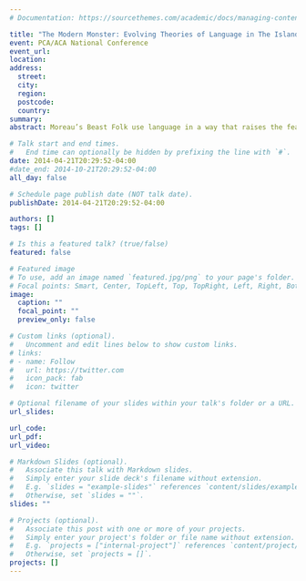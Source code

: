 ```yaml
---
# Documentation: https://sourcethemes.com/academic/docs/managing-content/

title: "The Modern Monster: Evolving Theories of Language in The Island Of Dr. Moreau"
event: PCA/ACA National Conference
event_url:
location:
address:
  street:
  city:
  region:
  postcode:
  country:
summary:
abstract: Moreau’s Beast Folk use language in a way that raises the fear of human degeneration. Moreau is able to use science on animals to create the physical mechanisms for speech such as the larynx, but is also able to manipulate the brain to create the necessary structures for speech, previously unique to the human brain. Both Darwin and Chambers cite the combination of the organization of the body and the advanced intelligence of the human brain to create the possibility of speech. Moreau uses vivisection and grafting to re-create these mechanisms, resulting in Beast Folk who can understand and speak English. Moreau disputes Müller’s claim that language is more than the formation of the skull and organization of the brain through his creation of the Beast Folk via surgical alterations. By using Darwin’s theory that the continued use of speech led to the physical and mental changes of humans, the argument can be made that ceasing to use speech would result in the weakening of the structures of speech. After Moreau’s death, the Beast Folk no longer heed the Law and stop speaking. The Beast Folk quickly lose their ability to use language, becoming more animalistic through their silence. Prendick loses his language after the deaths of Moreau and Montgomery and begins to struggle differentiating Beast Folk from humans. Using Darwinian theory regarding degeneration, I argue that The Island of Dr. Moreau addresses the Victorian anxiety regarding the use of language as a definite boundary between human and animal by arguing that language fails to keep the inner animal of humanity at bay. Wells suggests that language may be just a cover for the animalistic tendencies that exist within every human. Language alone does not serve to elevate humanity above the animal world.

# Talk start and end times.
#   End time can optionally be hidden by prefixing the line with `#`.
date: 2014-04-21T20:29:52-04:00
#date_end: 2014-10-21T20:29:52-04:00
all_day: false

# Schedule page publish date (NOT talk date).
publishDate: 2014-04-21T20:29:52-04:00

authors: []
tags: []

# Is this a featured talk? (true/false)
featured: false

# Featured image
# To use, add an image named `featured.jpg/png` to your page's folder.
# Focal points: Smart, Center, TopLeft, Top, TopRight, Left, Right, BottomLeft, Bottom, BottomRight.
image:
  caption: ""
  focal_point: ""
  preview_only: false

# Custom links (optional).
#   Uncomment and edit lines below to show custom links.
# links:
# - name: Follow
#   url: https://twitter.com
#   icon_pack: fab
#   icon: twitter

# Optional filename of your slides within your talk's folder or a URL.
url_slides:

url_code:
url_pdf:
url_video:

# Markdown Slides (optional).
#   Associate this talk with Markdown slides.
#   Simply enter your slide deck's filename without extension.
#   E.g. `slides = "example-slides"` references `content/slides/example-slides.md`.
#   Otherwise, set `slides = ""`.
slides: ""

# Projects (optional).
#   Associate this post with one or more of your projects.
#   Simply enter your project's folder or file name without extension.
#   E.g. `projects = ["internal-project"]` references `content/project/deep-learning/index.md`.
#   Otherwise, set `projects = []`.
projects: []
---
```

